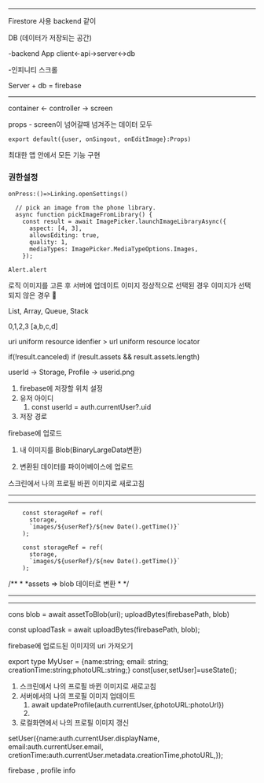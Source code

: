 ###

---

Firestore 사용 backend 같이

DB (데이터가 저장되는 공간)

-backend
App client<-api->server<->db

-인피니티 스크롤


Server + db = firebase

---



container <- controller -> screen


props - screen이 넘어갈때 넘겨주는 데이터 모두

``` tsx
export default({user, onSingout, onEditImage}:Props)

```

최대한 앱 안에서 모든 기능 구현

### 권한설정

``` tsx
onPress:()=>Linking.openSettings()

  // pick an image from the phone library.
  async function pickImageFromLibrary() {
    const result = await ImagePicker.launchImageLibraryAsync({
      aspect: [4, 3],
      allowsEditing: true,
      quality: 1,
      mediaTypes: ImagePicker.MediaTypeOptions.Images,
    });

Alert.alert
```




로직
이미지를 고른 후 서버에 업데이트
  이미지 정상적으로 선택된 경우
  이미지가 선택되지 않은 경우


List, Array, Queue, Stack

0,1,2,3
[a,b,c,d]


uri uniform resource idenfier > url uniform resource locator

if(!result.canceled) if (result.assets && result.assets.length)


userId -> Storage, Profile -> userid.png

1. firebase에 저장할 위치 설정
  1. 유저 아이디
     1. const userId = auth.currentUser?.uid
  3. 저장 경로


firebase에 업로드

1. 내 이미지를 Blob(BinaryLargeData변환)

2. 변환된 데이터를 파이어베이스에 업로드

스크린에서 나의 프로필 바뀐 이미지로 새로고침

---
---

``` tsx
    const storageRef = ref(
      storage,
      `images/${userRef}/${new Date().getTime()}`
    );
```

``` tsx
    const storageRef = ref(
      storage,
      `images/${userRef}/${new Date().getTime()}`
    );

```

/**
*
*assets => blob 데이터로 변환
*
*/

---
---


cons blob = await assetToBlob(uri);
uploadBytes(firebasePath, blob)

const uploadTask = await uploadBytes(firebasePath, blob);


firebase에 업로드된 이미지의 uri 가져오기


export type MyUser = {name:string; email: string; creationTime:string;photoURL:string;}
const[user,setUser]=useState<MyUser>();

1. 스크린에서 나의 프로필 바뀐 이미지로 새로고침
  1. 서버에서의 나의 프로필 이미지 업데이트
     1.  await updateProfile(auth.currentUser,{photoURL:photoUrl})
     2.  
  3. 로컬화면에서 나의 프로필 이미지 갱신

setUser({name:auth.currentUser.displayName, email:auth.currentUser.email, cretionTime:auth.currentUser.metadata.creationTime,photoURL,});


firebase , profile info




